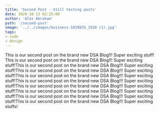 ```yaml
---
title: 'Second Post - Still testing posts'
date: 2020-10-13 02:25:00
author: 'Alex Abraham'
path: '/second-post'
image: '../../images/business-1839876_1920 (1).jpg'
tags:
- code 
- design
---
```


This is our second post on the brand new DSA Blog!!! Super exciting stuff! This is our second post on the brand new DSA Blog!!! Super exciting stuff!This is our second post on the brand new DSA Blog!!! Super exciting stuff!This is our second post on the brand new DSA Blog!!! Super exciting stuff!This is our second post on the brand new DSA Blog!!! Super exciting stuff!This is our second post on the brand new DSA Blog!!! Super exciting stuff!This is our second post on the brand new DSA Blog!!! Super exciting stuff!This is our second post on the brand new DSA Blog!!! Super exciting stuff!This is our second post on the brand new DSA Blog!!! Super exciting stuff!This is our second post on the brand new DSA Blog!!! Super exciting stuffs!